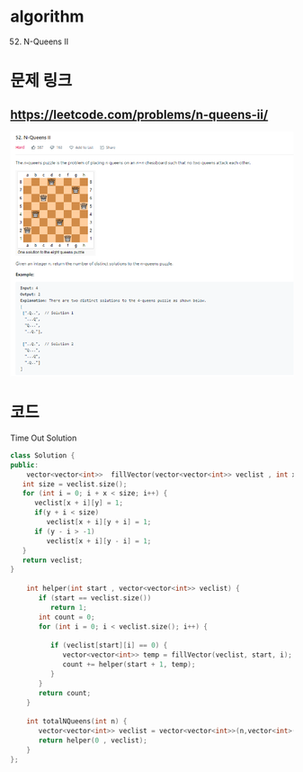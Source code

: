 # algorithm 
52. N-Queens II
  
  
# 문제 링크  
## https://leetcode.com/problems/n-queens-ii/

![title](https://github.com/jungmin3834/algorithm/blob/master/image/n-queens-ii.png)

# 코드

Time Out Solution 

```cpp
class Solution {
public:
    vector<vector<int>>  fillVector(vector<vector<int>> veclist , int x,int y) {
   int size = veclist.size();
   for (int i = 0; i + x < size; i++) {
      veclist[x + i][y] = 1;
      if(y + i < size)
         veclist[x + i][y + i] = 1;
      if (y - i > -1)
         veclist[x + i][y - i] = 1;
   }
   return veclist;
}

    int helper(int start , vector<vector<int>> veclist) {
       if (start == veclist.size())
          return 1;
       int count = 0;
       for (int i = 0; i < veclist.size(); i++) {
      
          if (veclist[start][i] == 0) {
             vector<vector<int>> temp = fillVector(veclist, start, i);
             count += helper(start + 1, temp);
          }
       }
       return count;
    }

    int totalNQueens(int n) {
       vector<vector<int>> veclist = vector<vector<int>>(n,vector<int>(n,0));
       return helper(0 , veclist);
    }
};
```

